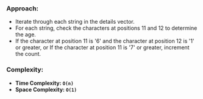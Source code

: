 ### Approach:
- Iterate through each string in the details vector.
- For each string, check the characters at positions 11 and 12 to determine the age.
- If the character at position 11 is '6' and the character at position 12 is '1' or greater, or If the character at position 11 is '7' or greater, increment the count.
​
### Complexity:
- **Time Complexity: `O(n)`**
- **Space Complexity: `O(1)`**